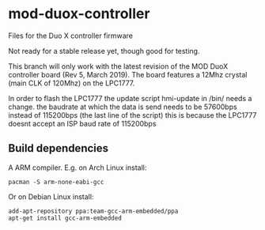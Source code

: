 # mod-duox-controller

Files for the Duo X controller firmware

Not ready for a stable release yet, though good for testing.

This branch will only work with the latest revision of the MOD DuoX controller board (Rev 5, March 2019).
The board features a 12Mhz crystal (main CLK of 120Mhz) on the LPC1777.

In order to flash the LPC1777 the update script hmi-update in /bin/ needs a change. 
the baudrate at which the data is send needs to be 57600bps instead of 115200bps (the last line of the script)
this is because the LPC1777 doesnt accept an ISP baud rate of 115200bps

## Build dependencies

A ARM compiler. E.g. on Arch Linux install:
```
pacman -S arm-none-eabi-gcc
```
Or on Debian Linux install:
```
add-apt-repository ppa:team-gcc-arm-embedded/ppa
apt-get install gcc-arm-embedded
```
